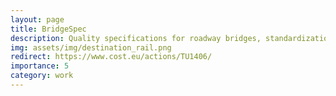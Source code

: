 ```yaml
---
layout: page
title: BridgeSpec
description: Quality specifications for roadway bridges, standardization at a European level.
img: assets/img/destination_rail.png
redirect: https://www.cost.eu/actions/TU1406/
importance: 5
category: work
---
```



